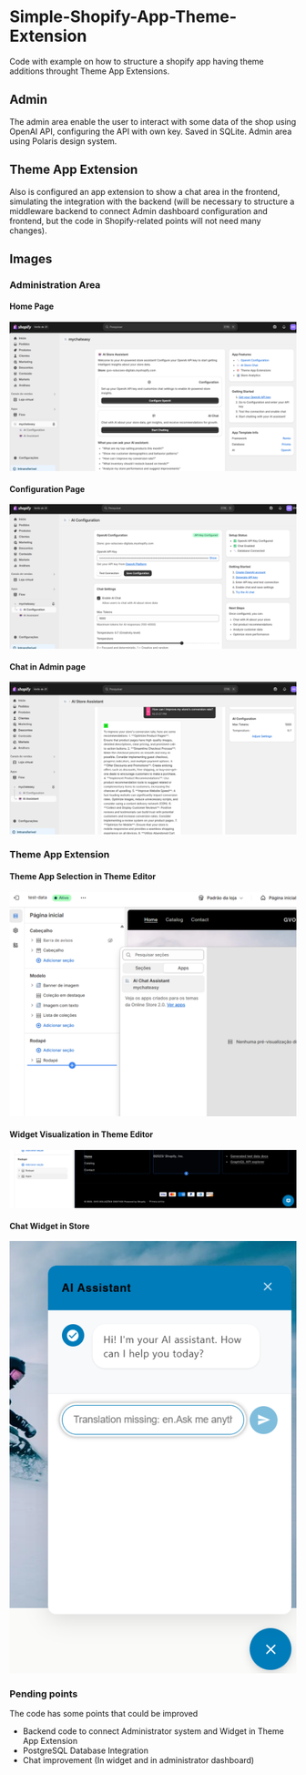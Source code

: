 # Simple-Shopify-App-Theme-Extension
Code with example on how to structure a shopify app having theme additions throught Theme App Extensions.

## Admin
The admin area enable the user to interact with some data of the shop using OpenAI API, configuring the API with own key. Saved in SQLite. Admin area using Polaris design system.

## Theme App Extension
Also is configured an app extension to show a chat area in the frontend, simulating the integration with the backend (will be necessary to structure a middleware backend to connect Admin dashboard configuration and frontend, but the code in Shopify-related points will not need many changes).

## Images
### Administration Area

#### Home Page
![Home Page](images/home_admin.png)

#### Configuration Page
![Configuration Page](images/configuration_admin.png)

#### Chat in Admin page
![Chat in Admin page](images/chat_ui_admin.png)


### Theme App Extension
#### Theme App Selection in Theme Editor
![Theme App Selection in Theme Editor](images/theme_view_admin.png)

#### Widget Visualization in Theme Editor
![Widget Visualization in Theme Editor](images/widget_view_theme_admin.png)

#### Chat Widget in Store
![Chat Widget in Store](images/chat_ui.png)

### Pending points
The code has some points that could be improved
- Backend code to connect Administrator system and Widget in Theme App Extension
- PostgreSQL Database Integration
- Chat improvement (In widget and in administrator dashboard)
